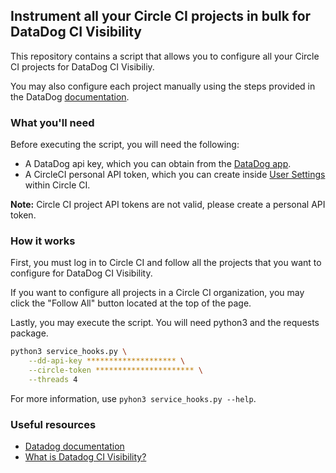 
## Instrument all your Circle CI projects in bulk for DataDog CI Visibility

This repository contains a script that allows you to configure all your Circle CI projects for DataDog CI Visibiliy.

You may also configure each project manually using the steps provided in the DataDog [documentation](https://docs.datadoghq.com/continuous_integration/pipelines/circleci/).

### What you'll need

Before executing the script, you will need the following:

- A DataDog api key, which you can obtain from the [DataDog app](https://app.datadoghq.com/organization-settings/api-keys).
- A CircleCI personal API token, which you can create inside [User Settings](https://app.circleci.com/settings/user/tokens) within Circle CI.

**Note:** Circle CI project API tokens are not valid, please create a personal API token.

### How it works

First, you must log in to Circle CI and follow all the projects that you want to configure for DataDog CI Visibility.

If you want to configure all projects in a Circle CI organization, you may click the "Follow All" button located at the top of the page.

Lastly, you may execute the script. You will need python3 and the requests package.

```bash
python3 service_hooks.py \
    --dd-api-key ******************** \
    --circle-token ********************** \
    --threads 4
```

For more information, use `pyhon3 service_hooks.py --help`.

### Useful resources
- [Datadog documentation](https://docs.datadoghq.com/continuous_integration/pipelines/circleci/)
- [What is Datadog CI Visibility?](https://www.datadoghq.com/blog/datadog-ci-visibility/)


